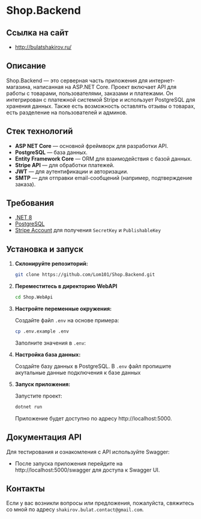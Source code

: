 # Shop.Backend

## Ссылка на сайт

- http://bulatshakirov.ru/

## Описание

Shop.Backend — это серверная часть приложения для интернет-магазина, написанная на ASP.NET Core. Проект включает API для работы с товарами, пользователями, заказами и платежами. Он интегрирован с платежной системой Stripe и использует PostgreSQL для хранения данных. Также есть возможность оставлять отзывы о товарах, есть разделение на пользователей и админов.

## Стек технологий

- **ASP NET Core** — основной фреймворк для разработки API.
- **PostgreSQL** — база данных.
- **Entity Framework Core** — ORM для взаимодействия с базой данных.
- **Stripe API** — для обработки платежей.
- **JWT** — для аутентификации и авторизации.
- **SMTP** — для отправки email-сообщений (например, подтверждение заказа).

## Требования

- [.NET 8](https://dotnet.microsoft.com/download)
- [PostgreSQL](https://www.postgresql.org/download/)
- [Stripe Account](https://stripe.com/) для получения `SecretKey` и `PublishableKey`

## Установка и запуск

1. **Склонируйте репозиторий:**

   ```bash
   git clone https://github.com/Lom101/Shop.Backend.git
   ```

2. **Переместитесь в директорию WebAPI**

   ```bash
   cd Shop.WebApi
   ```

3. **Настройте переменные окружения:**

   Создайте файл `.env` на основе примера:
   ```bash
   cp .env.example .env
   ```
   Заполните значения в `.env`:

4. **Настройка база данных:**

   Создайте базу данных в PostgreSQL.
   В `.env` файл пропишите акутальные данные подключения к базе данных

5. **Запуск приложения:**

   Запустите проект:
   ```bash
   dotnet run
   ```
   Приложение будет доступно по адресу http://localhost:5000.

## Документация API

Для тестирования и ознакомления с API используйте Swagger:

- После запуска приложения перейдите на http://localhost:5000/swagger для доступа к Swagger UI.

## Контакты

Если у вас возникли вопросы или предложения, пожалуйста, свяжитесь со мной по адресу `shakirov.bulat.contact@gmail.com`.
